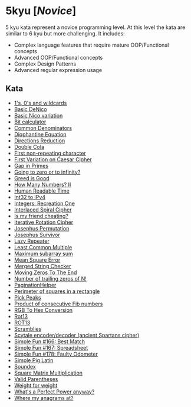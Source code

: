 # 5kyu [*Novice*]
5 kyu kata represent a novice programming level. At this level the kata are similar to 6 kyu but more challenging. It includes:  
- Complex language features that require mature OOP/Functional concepts  
- Advanced OOP/Functional concepts  
- Complex Design Patterns  
- Advanced regular expression usage

## Kata

- [1's, 0's and wildcards](https://www.codewars.com/kata/588f3e0dfa74475a2600002a)
- [Basic DeNico](https://www.codewars.com/kata/596f610441372ee0de00006e/)
- [Basic Nico variation](https://www.codewars.com/kata/5968bb83c307f0bb86000015)
- [Bit calculator](https://www.codewars.com/kata/52ece9de44751a64dc0001d9/)
- [Common Denominators](https://www.codewars.com/kata/54d7660d2daf68c619000d95/)
- [Diophantine Equation](https://www.codewars.com/kata/554f76dca89983cc400000bb/)
- [Directions Reduction](https://www.codewars.com/kata/550f22f4d758534c1100025a/)
- [Double Cola](https://www.codewars.com/kata/551dd1f424b7a4cdae0001f0/)
- [First non-repeating character](https://www.codewars.com/kata/52bc74d4ac05d0945d00054e/)
- [First Variation on Caesar Cipher](https://www.codewars.com/kata/5508249a98b3234f420000fb/)
- [Gap in Primes](https://www.codewars.com/kata/561e9c843a2ef5a40c0000a4/)
- [Going to zero or to infinity?](https://www.codewars.com/kata/55a29405bc7d2efaff00007c/)
- [Greed is Good](https://www.codewars.com/kata/5270d0d18625160ada0000e4/)
- [How Many Numbers? II](https://www.codewars.com/kata/55f5efd21ad2b48895000040/)
- [Human Readable Time](https://www.codewars.com/kata/52685f7382004e774f0001f7/)
- [Int32 to IPv4](https://www.codewars.com/kata/52e88b39ffb6ac53a400022e/)
- [Integers: Recreation One](https://www.codewars.com/kata/55aa075506463dac6600010d/)
- [Interlaced Spiral Cipher](https://www.codewars.com/kata/5a24a35a837545ab04001614/)
- [Is my friend cheating?](https://www.codewars.com/kata/5547cc7dcad755e480000004)
- [Iterative Rotation Cipher](https://www.codewars.com/kata/5a3357ae8058425bde002674/)
- [Josephus Permutation](https://www.codewars.com/kata/5550d638a99ddb113e0000a2/)
- [Josephus Survivor](https://www.codewars.com/kata/555624b601231dc7a400017a/)
- [Lazy Repeater](https://www.codewars.com/kata/51fc3beb41ecc97ee20000c3/)
- [Least Common Multiple](https://www.codewars.com/kata/5259acb16021e9d8a60010af/)
- [Maximum subarray sum](https://www.codewars.com/kata/54521e9ec8e60bc4de000d6c/)
- [Mean Square Error](https://www.codewars.com/kata/51edd51599a189fe7f000015/)
- [Merged String Checker](https://www.codewars.com/kata/54c9fcad28ec4c6e680011aa/)
- [Moving Zeros To The End](https://www.codewars.com/kata/moving-zeros-to-the-end)  
- [Number of trailing zeros of N!](https://www.codewars.com/kata/52f787eb172a8b4ae1000a34/)
- [PaginationHelper](https://www.codewars.com/kata/515bb423de843ea99400000a/)
- [Perimeter of squares in a rectangle](https://www.codewars.com/kata/559a28007caad2ac4e000083/)
- [Pick Peaks](https://www.codewars.com/kata/5279f6fe5ab7f447890006a7/)
- [Product of consecutive Fib numbers](https://www.codewars.com/kata/5541f58a944b85ce6d00006a/)
- [RGB To Hex Conversion](https://www.codewars.com/kata/513e08acc600c94f01000001/)
- [Rot13](https://www.codewars.com/kata/530e15517bc88ac656000716/)
- [ROT13](https://www.codewars.com/kata/52223df9e8f98c7aa7000062/)
- [Scramblies](https://www.codewars.com/kata/55c04b4cc56a697bb0000048/)
- [Scytale encoder/decoder (ancient Spartans cipher)](https://www.codewars.com/kata/57ca7e9b40e30297d800005c/)
- [Simple Fun #166: Best Match](https://www.codewars.com/kata/58b38256e51f1c2af0000081)
- [Simple Fun #167: Spreadsheet](https://www.codewars.com/kata/58b38f24c723bf6b660000d8/)
- [Simple Fun #178: Faulty Odometer](https://www.codewars.com/kata/58b8d22560873d9068000085/)
- [Simple Pig Latin](https://www.codewars.com/kata/520b9d2ad5c005041100000f/)
- [Soundex](https://www.codewars.com/kata/587319230e9cf305bb000098/)
- [Square Matrix Multiplication](https://www.codewars.com/kata/5263a84ffcadb968b6000513/)
- [Valid Parentheses](https://www.codewars.com/kata/52774a314c2333f0a7000688/)
- [Weight for weight](https://www.codewars.com/kata/55c6126177c9441a570000cc/)
- [What's a Perfect Power anyway?](https://www.codewars.com/kata/54d4c8b08776e4ad92000835/)
- [Where my anagrams at?](https://www.codewars.com/kata/523a86aa4230ebb5420001e1/)
